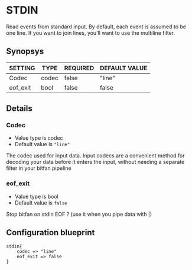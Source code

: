 # STDIN
Read events from standard input.
By default, each event is assumed to be one line. If you want to join lines, you’ll want to use the multiline filter.

## Synopsys


| SETTING  | TYPE  | REQUIRED | DEFAULT VALUE |
|----------|-------|----------|---------------|
| Codec    | codec | false    | "line"        |
| eof_exit | bool  | false    | false         |


## Details

### Codec
* Value type is codec
* Default value is `"line"`

The codec used for input data. Input codecs are a convenient method for decoding
your data before it enters the input, without needing a separate filter in your bitfan pipeline

### eof_exit
* Value type is bool
* Default value is `false`

Stop bitfan on stdin EOF ? (use it when you pipe data with |)



## Configuration blueprint

```
stdin{
	codec => "line"
	eof_exit => false
}
```
